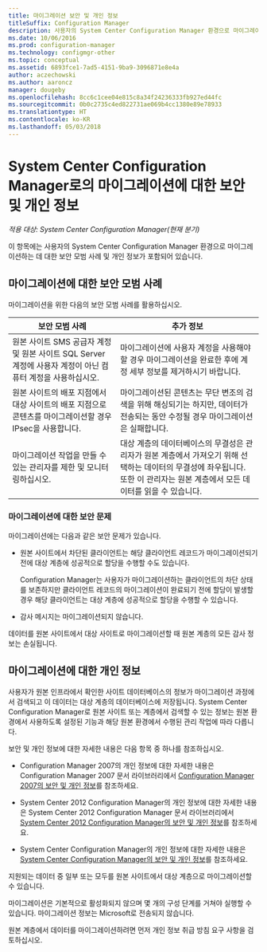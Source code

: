 ```yaml
---
title: 마이그레이션 보안 및 개인 정보
titleSuffix: Configuration Manager
description: 사용자의 System Center Configuration Manager 환경으로 마이그레이션하는 데 대한 보안 모범 사례 및 개인 정보를 확인합니다.
ms.date: 10/06/2016
ms.prod: configuration-manager
ms.technology: configmgr-other
ms.topic: conceptual
ms.assetid: 6893fce1-7ad5-4151-9ba9-3096871e8e4a
author: aczechowski
ms.author: aaroncz
manager: dougeby
ms.openlocfilehash: 8cc6c1cee04e815c8a34f24236333fb927ed44fc
ms.sourcegitcommit: 0b0c2735c4ed822731ae069b4cc1380e89e78933
ms.translationtype: HT
ms.contentlocale: ko-KR
ms.lasthandoff: 05/03/2018
---
```

# <a name="security-and-privacy-for-migration-to-system-center-configuration-manager"></a>System Center Configuration Manager로의 마이그레이션에 대한 보안 및 개인 정보

*적용 대상: System Center Configuration Manager(현재 분기)*

이 항목에는 사용자의 System Center Configuration Manager 환경으로 마이그레이션하는 데 대한 보안 모범 사례 및 개인 정보가 포함되어 있습니다.  

## <a name="security-best-practices-for-migration"></a>마이그레이션에 대한 보안 모범 사례  
 마이그레이션을 위한 다음의 보안 모범 사례를 활용하십시오.  

|보안 모범 사례|추가 정보|  
|----------------------------|----------------------|  
|원본 사이트 SMS 공급자 계정 및 원본 사이트 SQL Server 계정에 사용자 계정이 아닌 컴퓨터 계정을 사용하십시오.|마이그레이션에 사용자 계정을 사용해야 할 경우 마이그레이션을 완료한 후에 계정 세부 정보를 제거하시기 바랍니다.|  
|원본 사이트의 배포 지점에서 대상 사이트의 배포 지점으로 콘텐츠를 마이그레이션할 경우 IPsec을 사용합니다.|마이그레이션된 콘텐츠는 무단 변조의 검색을 위해 해싱되기는 하지만, 데이터가 전송되는 동안 수정될 경우 마이그레이션은 실패합니다.|  
|마이그레이션 작업을 만들 수 있는 관리자를 제한 및 모니터링하십시오.|대상 계층의 데이터베이스의 무결성은 관리자가 원본 계층에서 가져오기 위해 선택하는 데이터의 무결성에 좌우됩니다. 또한 이 관리자는 원본 계층에서 모든 데이터를 읽을 수 있습니다.|  

### <a name="security-issues-for-migration"></a>마이그레이션에 대한 보안 문제  
마이그레이션에는 다음과 같은 보안 문제가 있습니다.  

-   원본 사이트에서 차단된 클라이언트는 해당 클라이언트 레코드가 마이그레이션되기 전에 대상 계층에 성공적으로 할당을 수행할 수도 있습니다.  

     Configuration Manager는 사용자가 마이그레이션하는 클라이언트의 차단 상태를 보존하지만 클라이언트 레코드의 마이그레이션이 완료되기 전에 할당이 발생할 경우 해당 클라이언트는 대상 계층에 성공적으로 할당을 수행할 수 있습니다.  

-   감사 메시지는 마이그레이션되지 않습니다.  

데이터를 원본 사이트에서 대상 사이트로 마이그레이션할 때 원본 계층의 모든 감사 정보는 손실됩니다.  

## <a name="privacy-information-for-migration"></a>마이그레이션에 대한 개인 정보  
 사용자가 원본 인프라에서 확인한 사이트 데이터베이스의 정보가 마이그레이션 과정에서 검색되고 이 데이터는 대상 계층의 데이터베이스에 저장됩니다. System Center Configuration Manager로 원본 사이트 또는 계층에서 검색할 수 있는 정보는 원본 환경에서 사용하도록 설정된 기능과 해당 원본 환경에서 수행된 관리 작업에 따라 다릅니다.  

 보안 및 개인 정보에 대한 자세한 내용은 다음 항목 중 하나를 참조하십시오.  

-   Configuration Manager 2007의 개인 정보에 대한 자세한 내용은 Configuration Manager 2007 문서 라이브러리에서 [Configuration Manager 2007의 보안 및 개인 정보](http://go.microsoft.com/fwlink/p/?LinkId=216450)를 참조하세요.  

-   System Center 2012 Configuration Manager의 개인 정보에 대한 자세한 내용은 System Center 2012 Configuration Manager 문서 라이브러리에서 [System Center 2012 Configuration Manager의 보안 및 개인 정보](https://technet.microsoft.com/library/gg682033.aspx)를 참조하세요.  

-   System Center Configuration Manager의 개인 정보에 대한 자세한 내용은 [System Center Configuration Manager의 보안 및 개인 정보](../../core/plan-design/security/security-and-privacy.md)를 참조하세요.  

지원되는 데이터 중 일부 또는 모두를 원본 사이트에서 대상 계층으로 마이그레이션할 수 있습니다.  

마이그레이션은 기본적으로 활성화되지 않으며 몇 개의 구성 단계를 거쳐야 실행할 수 있습니다. 마이그레이션 정보는 Microsoft로 전송되지 않습니다.  

원본 계층에서 데이터를 마이그레이션하려면 먼저 개인 정보 취급 방침 요구 사항을 검토하십시오.  

